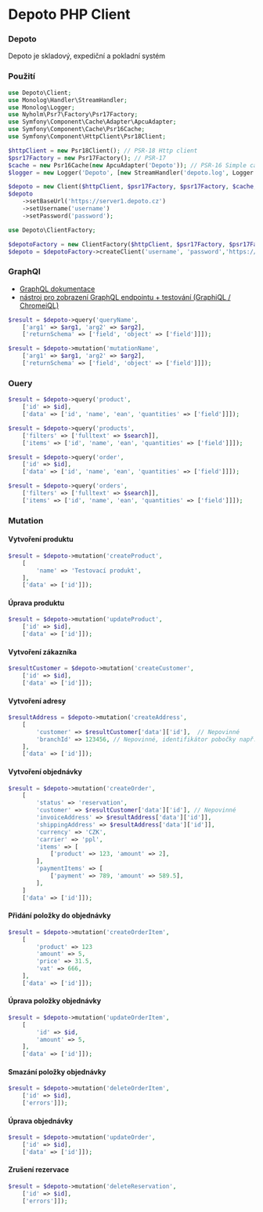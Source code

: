 # Depoto PHP Client

### Depoto
Depoto je skladový, expediční a pokladní systém

### Použití

```php
use Depoto\Client;
use Monolog\Handler\StreamHandler;
use Monolog\Logger;
use Nyholm\Psr7\Factory\Psr17Factory;
use Symfony\Component\Cache\Adapter\ApcuAdapter;
use Symfony\Component\Cache\Psr16Cache;
use Symfony\Component\HttpClient\Psr18Client;

$httpClient = new Psr18Client(); // PSR-18 Http client
$psr17Factory = new Psr17Factory(); // PSR-17
$cache = new Psr16Cache(new ApcuAdapter('Depoto')); // PSR-16 Simple cache
$logger = new Logger('Depoto', [new StreamHandler('depoto.log', Logger::DEBUG)]); // PSR Logger

$depoto = new Client($httpClient, $psr17Factory, $psr17Factory, $cache, $logger);
$depoto
    ->setBaseUrl('https://server1.depoto.cz')
    ->setUsername('username')
    ->setPassword('password');
```
```php
use Depoto\ClientFactory;

$depotoFactory = new ClientFactory($httpClient, $psr17Factory, $psr17Factory, $cache, $logger);
$depoto = $depotoFactory->createClient('username', 'password','https://server1.depoto.cz');
```
### GraphQl
* [GraphQL dokumentace](http://graphql.org/learn/)
* [nástroj pro zobrazení GraphQL endpointu + testování (GraphiQL / ChromeiQL)](https://chrome.google.com/webstore/detail/chromeiql/fkkiamalmpiidkljmicmjfbieiclmeij)

```php
$result = $depoto->query('queryName', 
    ['arg1' => $arg1, 'arg2' => $arg2],
    ['returnSchema' => ['field', 'object' => ['field']]]);

$result = $depoto->mutation('mutationName', 
    ['arg1' => $arg1, 'arg2' => $arg2],
    ['returnSchema' => ['field', 'object' => ['field']]]);
```

### Ouery
```php
$result = $depoto->query('product', 
    ['id' => $id],
    ['data' => ['id', 'name', 'ean', 'quantities' => ['field']]]);

$result = $depoto->query('products', 
    ['filters' => ['fulltext' => $search]],
    ['items' => ['id', 'name', 'ean', 'quantities' => ['field']]]);

$result = $depoto->query('order', 
    ['id' => $id],
    ['data' => ['id', 'name', 'ean', 'quantities' => ['field']]]);

$result = $depoto->query('orders', 
    ['filters' => ['fulltext' => $search]],
    ['items' => ['id', 'name', 'ean', 'quantities' => ['field']]]);
```

### Mutation
#### Vytvoření produktu
```php
$result = $depoto->mutation('createProduct', 
    [
        'name' => 'Testovací produkt',
    ],
    ['data' => ['id']]);
```
#### Úprava produktu
```php
$result = $depoto->mutation('updateProduct', 
    ['id' => $id],
    ['data' => ['id']]);
```
#### Vytvoření zákazníka
```php
$resultCustomer = $depoto->mutation('createCustomer', 
    ['id' => $id],
    ['data' => ['id']]);
```
#### Vytvoření adresy
```php
$resultAddress = $depoto->mutation('createAddress', 
    [
        'customer' => $resultCustomer['data']['id'],  // Nepovinné
        'branchId' => 123456, // Nepovinné, identifikátor pobočky např. výdejny pro zásilkovnu.
    ],
    ['data' => ['id']]);
```
#### Vytvoření objednávky
```php
$result = $depoto->mutation('createOrder', 
    [
        'status' => 'reservation',
        'customer' => $resultCustomer['data']['id'], // Nepovinné
        'invoiceAddress' => $resultAddress['data']['id']],
        'shippingAddress' => $resultAddress['data']['id']],
        'currency' => 'CZK',
        'carrier' => 'ppl',
        'items' => [
            ['product' => 123, 'amount' => 2],
        ],
        'paymentItems' => [
            ['payment' => 789, 'amount' => 589.5],
        ],
    ]
    ['data' => ['id']]);
```
#### Přidání položky do objednávky
```php
$result = $depoto->mutation('createOrderItem', 
    [
        'product' => 123
        'amount' => 5,
        'price' => 31.5,
        'vat' => 666,
    ],
    ['data' => ['id']]);
```
#### Úprava položky objednávky
```php    
$result = $depoto->mutation('updateOrderItem', 
    [
        'id' => $id,
        'amount' => 5,
    ],
    ['data' => ['id']]);    
```
#### Smazání položky objednávky
```php        
$result = $depoto->mutation('deleteOrderItem', 
    ['id' => $id],
    ['errors']]);    
```
#### Úprava objednávky
```php    
$result = $depoto->mutation('updateOrder', 
    ['id' => $id],
    ['data' => ['id']]);
```
#### Zrušení rezervace
```php    
$result = $depoto->mutation('deleteReservation', 
    ['id' => $id],
    ['errors']]);      
```